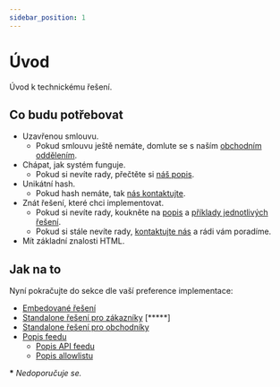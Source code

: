 ```yaml
---
sidebar_position: 1
---
```


# Úvod

Úvod k technickému řešení.

## Co budu potřebovat

- Uzavřenou smlouvu.
  - Pokud smlouvu ještě nemáte, domlute se s naším [obchodním oddělením](/docs/kontakt).
- Chápat, jak systém funguje.
  - Pokud si nevíte rady, přečtěte si [náš popis](../tutorial-zaklady/jak-to-funguje#proces-z-pohledu-partnera).
- Unikátní hash.
  - Pokud hash nemáte, tak [nás kontaktujte](/docs/kontakt).
- Znát řešení, které chci implementovat.
  - Pokud si nevíte rady, koukněte na [popis](../tutorial-zaklady/rozdily-mezi-resenimi) a [příklady jednotlivých řešení](../tutorial-zaklady/ukazky-reseni-embed).
  - Pokud si stále nevíte rady, [kontaktujte nás](/docs/kontakt) a rádi vám poradíme.
- Mít základní znalosti HTML.

## Jak na to

Nyní pokračujte do sekce dle vaší preference implementace:

- [Embedované řešení](embedovane-reseni)
- [Standalone řešení pro zákazníky](standalone-reseni) [*****]
- [Standalone řešení pro obchodníky](pro-obchodniky)
- [Popis feedu](popis-feedu)
  - [Popis API feedu](api-feedu)
  - [Popis allowlistu](allowlist)

**\*** _Nedoporučuje se._
